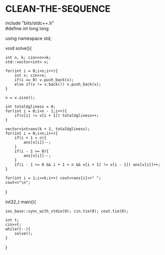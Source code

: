 # CLEAN-THE-SEQUENCE

include "bits/stdc++.h"  
#define int long long  
  
using namespace std;  
  
void solve(){  
   
    int n, k; cin>>n>>k;  
    std::vector<int> v;  
  
    for(int i = 0;i<n;i++){  
        int x; cin>>x;  
        if(i == 0) v.push_back(x);  
        else if(x != v.back()) v.push_back(x);  
    }  
    
    n = v.size();  
  
    int totalUgliness = 0;  
    for(int i = 0;i<n - 1;i++){  
        if(v[i] != v[i + 1]) totalUgliness++;  
    }  
      
    vector<int>ans(k + 1, totalUgliness);  
    for(int i = 0;i<n;i++){  
        if(i + 1 < n){  
            ans[v[i]]--;  
        }  
        if(i - 1 >= 0){  
            ans[v[i]]--;  
        }  
        if(i - 1 >= 0 && i + 1 < n && v[i + 1] != v[i - 1]) ans[v[i]]++;  
    }  
  
    for(int i = 1;i<=k;i++) cout<<ans[i]<<" ";  
    cout<<"\n";  
  
}  
  
int32_t main(){  
  
    ios_base::sync_with_stdio(0); cin.tie(0); cout.tie(0);  
  
    int t;   
    cin>>t;  
    while(t--){  
        solve();  
    }        
  
}
